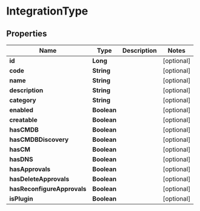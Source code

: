 

# IntegrationType

## Properties

Name | Type | Description | Notes
------------ | ------------- | ------------- | -------------
**id** | **Long** |  |  [optional]
**code** | **String** |  |  [optional]
**name** | **String** |  |  [optional]
**description** | **String** |  |  [optional]
**category** | **String** |  |  [optional]
**enabled** | **Boolean** |  |  [optional]
**creatable** | **Boolean** |  |  [optional]
**hasCMDB** | **Boolean** |  |  [optional]
**hasCMDBDiscovery** | **Boolean** |  |  [optional]
**hasCM** | **Boolean** |  |  [optional]
**hasDNS** | **Boolean** |  |  [optional]
**hasApprovals** | **Boolean** |  |  [optional]
**hasDeleteApprovals** | **Boolean** |  |  [optional]
**hasReconfigureApprovals** | **Boolean** |  |  [optional]
**isPlugin** | **Boolean** |  |  [optional]



